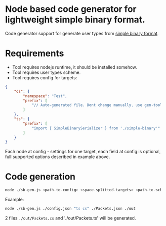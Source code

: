# Node based code generator for lightweight simple binary format.
Code generator support for generate user types from [simple binary format](https://github.com/Leopotam/simplebinary.git).

# Requirements
* Tool requires nodejs runtime, it should be installed somehow.
* Tool requires user types scheme.
* Tool requires config for targets:
```json
{
    "cs": {
        "namespace": "Test",
        "prefix": [
            "// Auto-generated file. Dont change manually, use gen-tool instead."
        ]
    },
    "ts": {
        "prefix": [
            "import { SimpleBinarySerializer } from './simple-binary'"
        ]
    }
}
```
Each node at config - settings for one target, each field at config is optional, full supported options described in example above.

# Code generation
```sh
node ./sb-gen.js <path-to-config> <space-splitted-targets> <path-to-scheme> <path-to-output-folder>
```
Example:
```sh
node ./sb-gen.js ./config.json "ts cs" ./Packets.json ./out
```
2 files `./out/Packets.cs` and './out/Packets.ts' will be generated.